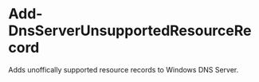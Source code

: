 # Add-DnsServerUnsupportedResourceRecord
Adds unoffically supported resource records to Windows DNS Server.
